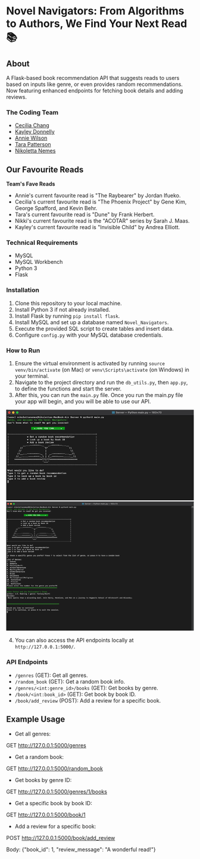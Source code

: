 # Novel Navigators: From Algorithms to Authors, We Find Your Next Read 📚

## About
A Flask-based book recommendation API that suggests reads to users based on inputs like genre, or even provides random recommendations. Now featuring enhanced endpoints for fetching book details and adding reviews.

### The Coding Team
- [Cecilia Chang](https://github.com/cecechang)
- [Kayley Donnelly](https://github.com/kayley31)
- [Annie Wilson](https://github.com/anniewils97)
- [Tara Patterson](https://github.com/Tara2805)
- [Nikoletta Nemes](https://github.com/NicoleNemes)

## Our Favourite Reads
**Team's Fave Reads**
- Annie's current favourite read is "The Raybearer" by Jordan Ifueko.
- Cecilia's current favourite read is "The Phoenix Project" by Gene Kim, George Spafford, and Kevin Behr.
- Tara's current favourite read is "Dune" by Frank Herbert.
- Nikki's current favourite read is the "ACOTAR" series by Sarah J. Maas.
- Kayley's current favourite read is "Invisible Child" by Andrea Elliott.

### Technical Requirements
- MySQL
- MySQL Workbench
- Python 3
- Flask

### Installation
1. Clone this repository to your local machine.
2. Install Python 3 if not already installed.
3. Install Flask by running `pip install flask`.
4. Install MySQL and set up a database named `Novel_Navigators`.
5. Execute the provided SQL script to create tables and insert data.
6. Configure `config.py` with your MySQL database credentials.

### How to Run
1. Ensure the virtual environment is activated by running `source venv/bin/activate` (on Mac) or `venv\Scripts\activate` (on Windows) in your terminal.
2. Navigate to the project directory and run the `db_utils.py`, then `app.py`, to define the functions and start the server.
3. After this, you can run the `main.py` file. Once you run the main.py file your app will begin, and you will be able to use our API.

![How the app appears when using the Terminal.](Images/Terminal1.png)
![Here's what happens after giving instructions to the app.](Images/Terminal2.png)

4. You can also access the API endpoints locally at `http://127.0.0.1:5000/`.

### API Endpoints
- `/genres` (GET): Get all genres.
- `/random_book` (GET): Get a random book info.
- `/genres/<int:genre_id>/books` (GET): Get books by genre.
- `/book/<int:book_id>` (GET): Get book by book ID.
- `/book/add_review` (POST): Add a review for a specific book.

## Example Usage
- Get all genres:

GET http://127.0.0.1:5000/genres

- Get a random book:

GET http://127.0.0.1:5000/random_book

- Get books by genre ID:

GET http://127.0.0.1:5000/genres/1/books

- Get a specific book by book ID:

GET http://127.0.0.1:5000/book/1

- Add a review for a specific book:

POST http://127.0.0.1:5000/book/add_review

Body: {"book_id": 1, "review_message": "A wonderful read!"}
